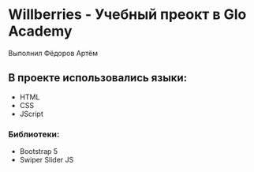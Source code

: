 # Willberries - Учебный преокт в Glo Academy
Выполнил Фёдоров Артём
## В проекте использовались языки:
- HTML
- CSS
- JScript

### Библиотеки:
- Bootstrap 5
- Swiper Slider JS
